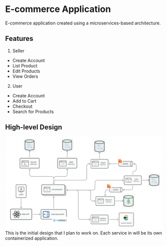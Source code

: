 # E-commerce Application

E-commerce application created using a microservices-based architecture.

## Features

1. Seller

- Create Account
- List Product
- Edit Products
- View Orders

2. User

- Create Account
- Add to Cart
- Checkout
- Search for Products

## High-level Design

![High-level Design](./docs/images/high_level_design.png)
This is the initial design that I plan to work on. Each service in will be its own containerized application.
